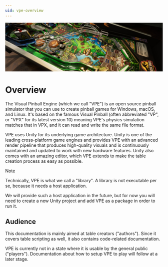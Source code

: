 ```yaml
---
uid: vpe-overview
---
```


![VPE Header](jp-header.png)

# Overview

The Visual Pinball Engine (which we call "VPE") is an open source pinball simulator that you can use to create pinball games for Windows, macOS, and Linux. It's based on the famous Visual Pinball (often abbreviated "VP", or "VPX" for its latest version 10) meaning VPE's physics simulation matches that in VPX, and it can read and write the same file format.

VPE uses Unity for its underlying game architecture. Unity is one of the leading cross-platform game engines and provides VPE with an advanced render pipeline that produces high-quality visuals and is continuously maintained and updated to work with new hardware features. Unity also comes with an amazing editor, which VPE extends to make the table creation process as easy as possible.

> [!NOTE] 
> Technically, VPE is what we call a "library". A library is not executable per se, because it needs a host application. 
>
> We will provide such a host application in the future, but for now you will need to create a new Unity project and add VPE as a package in order to run it.

## Audience

This documentation is mainly aimed at table creators ("authors"). Since it covers table scripting as well, it also contains code-related documentation.

VPE is currently not in a state where it is usable by the general public ("players"). Documentation about how to setup VPE to play will follow at a later stage.
